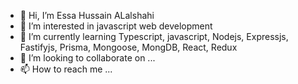 - 👋 Hi, I’m  Essa Hussain ALalshahi
- 👀 I’m interested in javascript web development 
- 🌱 I’m currently learning Typescript, javascript, Nodejs, Expressjs, Fastifyjs, Prisma, Mongoose, MongDB, React, Redux
- 💞️ I’m looking to collaborate on ...
- 📫 How to reach me ...

<!---
Essa433/Essa433 is a ✨ special ✨ repository because its `README.md` (this file) appears on your GitHub profile.
You can click the Preview link to take a look at your changes.
--->
